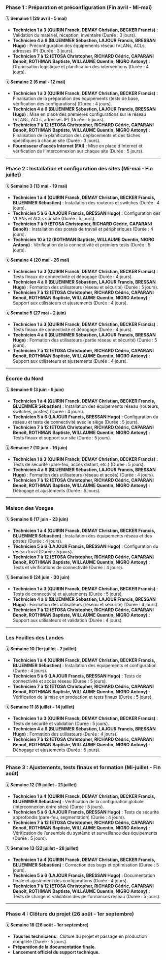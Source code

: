  

### **Phase 1 : Préparation et préconfiguration (Fin avril - Mi-mai)**

🗓 **Semaine 1 (29 avril - 5 mai)**

- **Technicien 1 à 3 (QUIRIN Franck, DEMAY Christian, BECKER Francis)** : Validation du matériel, réception, inventaire (Durée : 3 jours).
- **Technicien 4 à 6 (BLUEMMER Sébastien, LAJOUR Francis, BRESSAN Hugo)** : Préconfiguration des équipements réseau (VLANs, ACLs, adresses IP) (Durée : 3 jours).
- **Technicien 7 à 12 (ETOSA Christopher, RICHARD Cédric, CAPARANI Benoît, ROTHMAN Baptiste, WILLAUME Quentin, NIGRO Antony)** : Organisation logistique et planification des interventions (Durée : 4 jours).

🗓 **Semaine 2 (6 mai - 12 mai)**

- **Technicien 1 à 3 (QUIRIN Franck, DEMAY Christian, BECKER Francis)** : Finalisation de la préparation des équipements (tests de base, vérification des configurations) (Durée : 4 jours).
- **Technicien 4 à 6 (BLUEMMER Sébastien, LAJOUR Francis, BRESSAN Hugo)** : Mise en place des premières configurations sur le réseau (VLANs, ACLs, adresses IP) (Durée : 5 jours).
- **Technicien 7 à 12 (ETOSA Christopher, RICHARD Cédric, CAPARANI Benoît, ROTHMAN Baptiste, WILLAUME Quentin, NIGRO Antony)** : Finalisation de la planification des déplacements et des tâches spécifiques à chaque site (Durée : 3 jours).
- **Fournisseur d'accès Internet (FAI)** : Mise en place d'Internet et vérification de l'interconnexion sur chaque site (Durée : 5 jours).

---

### **Phase 2 : Installation et configuration des sites (Mi-mai - Fin juillet)**

🗓 **Semaine 3 (13 mai - 19 mai)**

- **Technicien 1 à 4 (QUIRIN Franck, DEMAY Christian, BECKER Francis, BLUEMMER Sébastien)** : Installation des routeurs et switches (Durée : 4 jours).
- **Technicien 5 à 6 (LAJOUR Francis, BRESSAN Hugo)** : Configuration des VLANs et ACLs sur site (Durée : 5 jours).
- **Technicien 7 à 9 (ETOSA Christopher, RICHARD Cédric, CAPARANI Benoît)** : Installation des postes de travail et périphériques (Durée : 4 jours).
- **Technicien 10 à 12 (ROTHMAN Baptiste, WILLAUME Quentin, NIGRO Antony)** : Vérification de la connectivité et premiers tests (Durée : 5 jours).

🗓 **Semaine 4 (20 mai - 26 mai)**

- **Technicien 1 à 3 (QUIRIN Franck, DEMAY Christian, BECKER Francis)** : Tests finaux de connectivité et débogage (Durée : 4 jours).
- **Technicien 4 à 6 (BLUEMMER Sébastien, LAJOUR Francis, BRESSAN Hugo)** : Formation des utilisateurs (réseau et sécurité) (Durée : 5 jours).
- **Technicien 7 à 12 (ETOSA Christopher, RICHARD Cédric, CAPARANI Benoît, ROTHMAN Baptiste, WILLAUME Quentin, NIGRO Antony)** : Support aux utilisateurs et ajustements (Durée : 4 jours).

🗓 **Semaine 5 (27 mai - 2 juin)**

- **Technicien 1 à 3 (QUIRIN Franck, DEMAY Christian, BECKER Francis)** : Tests finaux de connectivité et débogage (Durée : 4 jours).
- **Technicien 4 à 6 (BLUEMMER Sébastien, LAJOUR Francis, BRESSAN Hugo)** : Formation des utilisateurs (partie réseau et sécurité) (Durée : 5 jours).
- **Technicien 7 à 12 (ETOSA Christopher, RICHARD Cédric, CAPARANI Benoît, ROTHMAN Baptiste, WILLAUME Quentin, NIGRO Antony)** : Support aux utilisateurs et ajustements (Durée : 4 jours).

---

### **Écorce du Nord**

🗓 **Semaine 6 (3 juin - 9 juin)**

- **Technicien 1 à 4 (QUIRIN Franck, DEMAY Christian, BECKER Francis, BLUEMMER Sébastien)** : Installation des équipements réseau (routeurs, switches, postes) (Durée : 4 jours).
- **Technicien 5 à 6 (LAJOUR Francis, BRESSAN Hugo)** : Configuration du réseau et tests de connectivité avec le siège (Durée : 5 jours).
- **Technicien 7 à 12 (ETOSA Christopher, RICHARD Cédric, CAPARANI Benoît, ROTHMAN Baptiste, WILLAUME Quentin, NIGRO Antony)** : Tests finaux et support sur site (Durée : 5 jours).

🗓 **Semaine 7 (10 juin - 16 juin)**

- **Technicien 1 à 3 (QUIRIN Franck, DEMAY Christian, BECKER Francis)** : Tests de sécurité (pare-feu, accès distant, etc.) (Durée : 5 jours).
- **Technicien 4 à 6 (BLUEMMER Sébastien, LAJOUR Francis, BRESSAN Hugo)** : Formation des utilisateurs (réseau et accès) (Durée : 4 jours).
- **Technicien 7 à 12 (ETOSA Christopher, RICHARD Cédric, CAPARANI Benoît, ROTHMAN Baptiste, WILLAUME Quentin, NIGRO Antony)** : Débogage et ajustements (Durée : 5 jours).

---

### **Maison des Vosges**

🗓 **Semaine 8 (17 juin - 23 juin)**

- **Technicien 1 à 4 (QUIRIN Franck, DEMAY Christian, BECKER Francis, BLUEMMER Sébastien)** : Installation des équipements réseau et des postes (Durée : 4 jours).
- **Technicien 5 à 6 (LAJOUR Francis, BRESSAN Hugo)** : Configuration du réseau local (Durée : 5 jours).
- **Technicien 7 à 12 (ETOSA Christopher, RICHARD Cédric, CAPARANI Benoît, ROTHMAN Baptiste, WILLAUME Quentin, NIGRO Antony)** : Tests et vérifications de connectivité (Durée : 4 jours).

🗓 **Semaine 9 (24 juin - 30 juin)**

- **Technicien 1 à 3 (QUIRIN Franck, DEMAY Christian, BECKER Francis)** : Tests de connectivité et ajustements (Durée : 5 jours).
- **Technicien 4 à 6 (BLUEMMER Sébastien, LAJOUR Francis, BRESSAN Hugo)** : Formation des utilisateurs (réseau et sécurité) (Durée : 4 jours).
- **Technicien 7 à 12 (ETOSA Christopher, RICHARD Cédric, CAPARANI Benoît, ROTHMAN Baptiste, WILLAUME Quentin, NIGRO Antony)** : Support aux utilisateurs et validation (Durée : 4 jours).

---

### **Les Feuilles des Landes**

🗓 **Semaine 10 (1er juillet - 7 juillet)**

- **Technicien 1 à 4 (QUIRIN Franck, DEMAY Christian, BECKER Francis, BLUEMMER Sébastien)** : Installation des équipements et configuration (Durée : 4 jours).
- **Technicien 5 à 6 (LAJOUR Francis, BRESSAN Hugo)** : Tests de connectivité et accès réseau (Durée : 5 jours).
- **Technicien 7 à 12 (ETOSA Christopher, RICHARD Cédric, CAPARANI Benoît, ROTHMAN Baptiste, WILLAUME Quentin, NIGRO Antony)** : Vérification de la mise en production et tests finaux (Durée : 5 jours).

🗓 **Semaine 11 (8 juillet - 14 juillet)**

- **Technicien 1 à 3 (QUIRIN Franck, DEMAY Christian, BECKER Francis)** : Tests de sécurité et validation (Durée : 5 jours).
- **Technicien 4 à 6 (BLUEMMER Sébastien, LAJOUR Francis, BRESSAN Hugo)** : Formation des utilisateurs (Durée : 4 jours).
- **Technicien 7 à 12 (ETOSA Christopher, RICHARD Cédric, CAPARANI Benoît, ROTHMAN Baptiste, WILLAUME Quentin, NIGRO Antony)** : Débogage et ajustements (Durée : 5 jours).

---

### **Phase 3 : Ajustements, tests finaux et formation (Mi-juillet - Fin août)**

🗓 **Semaine 12 (15 juillet - 21 juillet)**

- **Technicien 1 à 4 (QUIRIN Franck, DEMAY Christian, BECKER Francis, BLUEMMER Sébastien)** : Vérification de la configuration globale (interconnexion entre sites) (Durée : 5 jours).
- **Technicien 5 à 6 (LAJOUR Francis, BRESSAN Hugo)** : Tests de sécurité approfondis (pare-feu, segmentation) (Durée : 4 jours).
- **Technicien 7 à 12 (ETOSA Christopher, RICHARD Cédric, CAPARANI Benoît, ROTHMAN Baptiste, WILLAUME Quentin, NIGRO Antony)** : Vérification de l’ensemble du système et surveillance des équipements (Durée : 5 jours).

🗓 **Semaine 13 (22 juillet - 28 juillet)**

- **Technicien 1 à 4 (QUIRIN Franck, DEMAY Christian, BECKER Francis, BLUEMMER Sébastien)** : Correction des bugs et optimisation (Durée : 5 jours).
- **Technicien 5 à 6 (LAJOUR Francis, BRESSAN Hugo)** : Documentation finale et ajustement des configurations (Durée : 4 jours).
- **Technicien 7 à 12 (ETOSA Christopher, RICHARD Cédric, CAPARANI Benoît, ROTHMAN Baptiste, WILLAUME Quentin, NIGRO Antony)** : Tests de charge et validation des performances réseau (Durée : 5 jours).

---

### **Phase 4 : Clôture du projet (26 août - 1er septembre)**

🗓 **Semaine 18 (26 août - 1er septembre)**

- **Tous les techniciens** : Clôture du projet et passage en production complète (Durée : 5 jours).
- **Préparation de la documentation finale.**
- **Lancement officiel du support technique.**